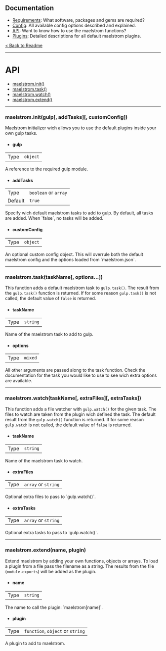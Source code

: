 ## Documentation
- [Requirements][docs-requirements]: What software, packages and gems are required?
- [Config][docs-config]: All available config options described and explained.
- [API][docs-api]: Want to know how to use the maelstrom functions?
- [Plugins][docs-plugins]: Detailed descriptions for all default maelstrom plugins.

[< Back to Readme](../README.md)

--------------------------------------------------------------------------------


# API
- [maelstrom.init()][api-maelstrom-init]
- [maelstrom.task()][api-maelstrom-task]
- [maelstrom.watch()][api-maelstrom-watch]
- [maelstrom.extend()][api-maelstrom-extend]


--------------------------------------------------------------------------------
### maelstrom.init(gulp[, addTasks][, customConfig])
Maelstrom initializer wich allows you to use the default plugins inside your own gulp tasks.

- <h4>gulp</h4>
<table>
<tr><td>Type</td><td><code>object</code></td></tr>
</table>
A reference to the required gulp module.

- <h4>addTasks</h4>
<table>
<tr><td>Type</td><td><code>boolean</code> or <code>array</code></td></tr>
<tr><td>Default</td><td><code>true</code></td></tr>
</table>
Specify wich default maelstrom tasks to add to gulp. By default, all tasks are added. When `false`, no tasks will be added.

- <h4>customConfig</h4>
<table>
<tr><td>Type</td><td><code>object</code></td></tr>
</table>
An optional custom config object. This will overrule both the default maelstrom config and the options loaded from `maelstrom.json`.


--------------------------------------------------------------------------------
### maelstrom.task(taskName[, options...])
This function adds a default maelstrom task to `gulp.task()`. The result from the `gulp.task()` function is returned. If for some reason `gulp.task()` is not called, the default value of `false` is returned.

- <h4>taskName</h4>
<table>
<tr><td>Type</td><td><code>string</code></td></tr>
</table>
Name of the maelstrom task to add to gulp.

- <h4>options</h4>
<table>
<tr><td>Type</td><td><code>mixed</code></td></tr>
</table>
All other arguments are passed along to the task function. Check the documentation for the task you would like to use to see wich extra options are available.


--------------------------------------------------------------------------------
### maelstrom.watch(taskName[, extraFiles][, extraTasks])
This function adds a file watcher with `gulp.watch()` for the given task. The files to watch are taken from the plugin wich defined the task. The default result from the `gulp.watch()` function is returned. If for some reason `gulp.watch` is not called, the default value of `false` is returned.

- <h4>taskName</h4>
<table>
<tr><td>Type</td><td><code>string</code></td></tr>
</table>
Name of the maelstrom task to watch.

- <h4>extraFiles</h4>
<table>
<tr><td>Type</td><td><code>array</code> or <code>string</code></td></tr>
</table>
Optional extra files to pass to `gulp.watch()`.

- <h4>extraTasks</h4>
<table>
<tr><td>Type</td><td><code>array</code> or <code>string</code></td></tr>
</table>
Optional extra tasks to pass to `gulp.watch()`.


--------------------------------------------------------------------------------
### maelstrom.extend(name, plugin)
Extend maelstrom by adding your own functions, objects or arrays. To load a plugin from a file pass the filename as a string. The results from the file (`module.exports`) will be added as the plugin.

- <h4>name</h4>
<table>
<tr><td>Type</td><td><code>string</code></td></tr>
</table>
The name to call the plugin: `maelstrom[name]`.

- <h4>plugin</h4>
<table>
<tr><td>Type</td><td><code>function</code>, <code>object</code> or <code>string</code></td></tr>
</table>
A plugin to add to maelstrom.


[api-maelstrom-init]: #maelstrominitgulp-addtasks-customconfig
[api-maelstrom-task]: #maelstromtasktaskname-options
[api-maelstrom-watch]: #maelstromwatchtaskname-extrafiles-extratasks
[api-maelstrom-extend]: #maelstromextendname-plugin

[docs-requirements]: requirements.md
[docs-config]: config.md
[docs-api]: api.md
[docs-plugins]: plugins.md
[docs-tasks]: tasks.md
